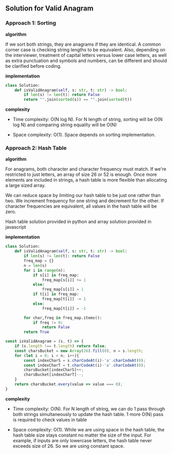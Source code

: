 ## Solution for Valid Anagram

### Approach 1: Sorting

**algorithm**

If we sort both strings, they are anagrams if they are identical. A common corner case is checking string lengths to be equivalent. Also, depending on the interviewer, treatment of capital letters versus lower case letters, as well as extra punctuation and symbols and numbers, can be different and should be clarified before coding.

**implementation**

```python
class Solution:
    def isValidAnagram(self, s: str, t: str) -> bool:
        if len(s) != len(t): return False
        return "".join(sorted(s)) == "".join(sorted(t))
```

**complexity**

- Time complexity: O(N log N). For N length of string, sorting will be O(N log N) and comparing string equality will be O(N)

- Space complexity: O(1). Space depends on sorting implementation.


### Approach 2: Hash Table

**algorithm**

For anagrams, both character and character frequency must match. If we're restricted to just letters, an array of size 26 or 52 is enough. Once more elements are included in strings, a hash table is more flexible than allocating a large sized array.

We can reduce space by limiting our hash table to be just one rather than two. We increment frequency for one string and decrement for the other. If character frequencies are equivalent, all values in the hash table will be zero.

Hash table solution provided in python and array solution provided in javascript

**implementation**

```python
class Solution:
    def isValidAnagram(self, s: str, t: str) -> bool:
        if len(s) != len(t): return False
        freq_map = {}
        n = len(s)
        for i in range(n):
            if s[i] in freq_map:
                freq_map[s[i]] += 1
            else:
                freq_map[s[i]] = 1
            if t[i] in freq_map:
                freq_map[t[i]] -= 1
            else:
                freq_map[t[i]] = -1

        for char,freq in freq_map.items():
            if freq != 0:
                return False
        return True
```

```javascript
const isValidAnagram = (s, t) => {
    if (s.length !== t.length) return false;
    const charsBucket = new Array(26).fill(0), n = s.length;
    for (let i = 0; i < n; i++){
        const indexCharS = s.charCodeAt(i)-'a'.charCodeAt(0);
        const indexCharT = t.charCodeAt(i)-'a'.charCodeAt(0);
        charsBucket[indexCharS]++;
        charsBucket[indexCharT]--;
    }
    return charsBucket.every(value => value === 0);
}
```

**complexity**

- Time complexity: O(N). For N length of string, we can do 1 pass through both strings simultaneously to update the hash table. 1 more O(N) pass is required to check values in table

- Space complexity: O(1). While we are using space in the hash table, the hash table size stays constant no matter the size of the input. For example, if inputs are only lowercase letters, the hash table never exceeds size of 26. So we are using constant space.
